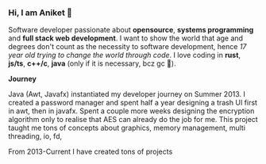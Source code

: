 ### Hi, I am Aniket 👻

Software developer passionate about **opensource**, **systems programming** and **full stack web development**. I want to show the world that age and degrees don't count as the necessity to software development, hence *17 year old trying to change the world through code*. I love coding in **rust**, **js/ts**, **c++/c**, **java** (only if it is necessary, bcz gc 🤢).

**Journey**

Java (Awt, Javafx) instantiated my developer journey on Summer 2013. I created a password manager and spent half a year designing a trash UI first in awt, then in javafx. Spent a couple more weeks designing the encryption algorithm only to realise that AES can already do the job for me. This project taught me tons of concepts about graphics, memory management, multi threading, io, fd,

From 2013-Current I have created tons of projects

